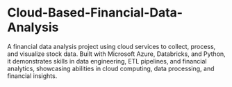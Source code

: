 # Cloud-Based-Financial-Data-Analysis
A financial data analysis project using cloud services to collect, process, and visualize stock data. Built with Microsoft Azure, Databricks, and Python, it demonstrates skills in data engineering, ETL pipelines, and financial analytics, showcasing abilities in cloud computing, data processing, and financial insights.
